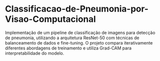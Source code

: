 # Classificacao-de-Pneumonia-por-Visao-Computacional
Implementação de um pipeline de classificação de imagens para detecção de pneumonia, utilizando a arquitetura ResNet-50 com técnicas de balanceamento de dados e fine-tuning. O projeto compara iterativamente diferentes abordagens de treinamento e utiliza Grad-CAM para interpretabilidade do modelo.
